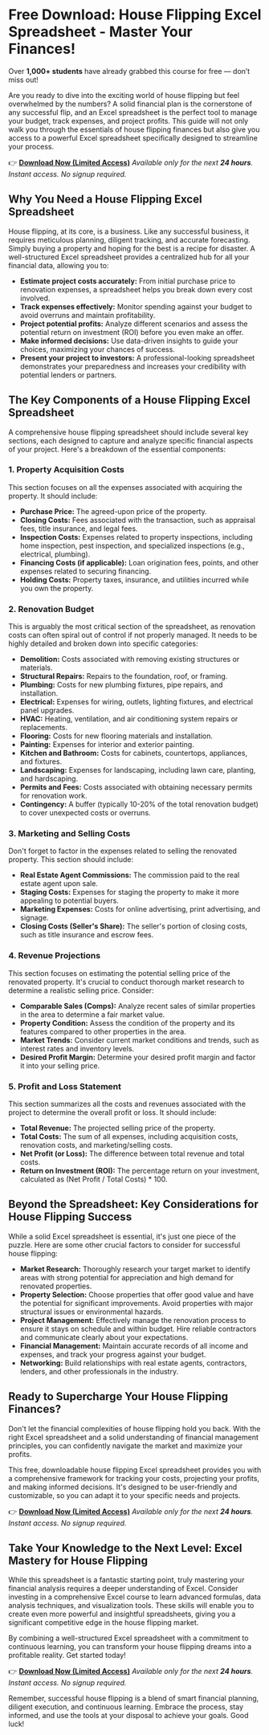 # Free Download: House Flipping Excel Spreadsheet - Master Your Finances!

Over **1,000+ students** have already grabbed this course for free — don’t miss out!

Are you ready to dive into the exciting world of house flipping but feel overwhelmed by the numbers? A solid financial plan is the cornerstone of any successful flip, and an Excel spreadsheet is the perfect tool to manage your budget, track expenses, and project profits. This guide will not only walk you through the essentials of house flipping finances but also give you access to a powerful Excel spreadsheet specifically designed to streamline your process.

👉 **[Download Now (Limited Access)](https://udemywork.com/house-flipping-excel-spreadsheet)**
_Available only for the next **24 hours**. Instant access. No signup required._

## Why You Need a House Flipping Excel Spreadsheet

House flipping, at its core, is a business. Like any successful business, it requires meticulous planning, diligent tracking, and accurate forecasting. Simply buying a property and hoping for the best is a recipe for disaster. A well-structured Excel spreadsheet provides a centralized hub for all your financial data, allowing you to:

*   **Estimate project costs accurately:** From initial purchase price to renovation expenses, a spreadsheet helps you break down every cost involved.
*   **Track expenses effectively:** Monitor spending against your budget to avoid overruns and maintain profitability.
*   **Project potential profits:** Analyze different scenarios and assess the potential return on investment (ROI) before you even make an offer.
*   **Make informed decisions:** Use data-driven insights to guide your choices, maximizing your chances of success.
*   **Present your project to investors:** A professional-looking spreadsheet demonstrates your preparedness and increases your credibility with potential lenders or partners.

## The Key Components of a House Flipping Excel Spreadsheet

A comprehensive house flipping spreadsheet should include several key sections, each designed to capture and analyze specific financial aspects of your project. Here's a breakdown of the essential components:

### 1. Property Acquisition Costs

This section focuses on all the expenses associated with acquiring the property. It should include:

*   **Purchase Price:** The agreed-upon price of the property.
*   **Closing Costs:** Fees associated with the transaction, such as appraisal fees, title insurance, and legal fees.
*   **Inspection Costs:** Expenses related to property inspections, including home inspection, pest inspection, and specialized inspections (e.g., electrical, plumbing).
*   **Financing Costs (if applicable):** Loan origination fees, points, and other expenses related to securing financing.
*   **Holding Costs:** Property taxes, insurance, and utilities incurred while you own the property.

### 2. Renovation Budget

This is arguably the most critical section of the spreadsheet, as renovation costs can often spiral out of control if not properly managed. It needs to be highly detailed and broken down into specific categories:

*   **Demolition:** Costs associated with removing existing structures or materials.
*   **Structural Repairs:** Repairs to the foundation, roof, or framing.
*   **Plumbing:** Costs for new plumbing fixtures, pipe repairs, and installation.
*   **Electrical:** Expenses for wiring, outlets, lighting fixtures, and electrical panel upgrades.
*   **HVAC:** Heating, ventilation, and air conditioning system repairs or replacements.
*   **Flooring:** Costs for new flooring materials and installation.
*   **Painting:** Expenses for interior and exterior painting.
*   **Kitchen and Bathroom:** Costs for cabinets, countertops, appliances, and fixtures.
*   **Landscaping:** Expenses for landscaping, including lawn care, planting, and hardscaping.
*   **Permits and Fees:** Costs associated with obtaining necessary permits for renovation work.
*   **Contingency:** A buffer (typically 10-20% of the total renovation budget) to cover unexpected costs or overruns.

### 3. Marketing and Selling Costs

Don't forget to factor in the expenses related to selling the renovated property. This section should include:

*   **Real Estate Agent Commissions:** The commission paid to the real estate agent upon sale.
*   **Staging Costs:** Expenses for staging the property to make it more appealing to potential buyers.
*   **Marketing Expenses:** Costs for online advertising, print advertising, and signage.
*   **Closing Costs (Seller's Share):** The seller's portion of closing costs, such as title insurance and escrow fees.

### 4. Revenue Projections

This section focuses on estimating the potential selling price of the renovated property. It's crucial to conduct thorough market research to determine a realistic selling price. Consider:

*   **Comparable Sales (Comps):** Analyze recent sales of similar properties in the area to determine a fair market value.
*   **Property Condition:** Assess the condition of the property and its features compared to other properties in the area.
*   **Market Trends:** Consider current market conditions and trends, such as interest rates and inventory levels.
*   **Desired Profit Margin:** Determine your desired profit margin and factor it into your selling price.

### 5. Profit and Loss Statement

This section summarizes all the costs and revenues associated with the project to determine the overall profit or loss. It should include:

*   **Total Revenue:** The projected selling price of the property.
*   **Total Costs:** The sum of all expenses, including acquisition costs, renovation costs, and marketing/selling costs.
*   **Net Profit (or Loss):** The difference between total revenue and total costs.
*   **Return on Investment (ROI):** The percentage return on your investment, calculated as (Net Profit / Total Costs) * 100.

## Beyond the Spreadsheet: Key Considerations for House Flipping Success

While a solid Excel spreadsheet is essential, it's just one piece of the puzzle. Here are some other crucial factors to consider for successful house flipping:

*   **Market Research:** Thoroughly research your target market to identify areas with strong potential for appreciation and high demand for renovated properties.
*   **Property Selection:** Choose properties that offer good value and have the potential for significant improvements. Avoid properties with major structural issues or environmental hazards.
*   **Project Management:** Effectively manage the renovation process to ensure it stays on schedule and within budget. Hire reliable contractors and communicate clearly about your expectations.
*   **Financial Management:** Maintain accurate records of all income and expenses, and track your progress against your budget.
*   **Networking:** Build relationships with real estate agents, contractors, lenders, and other professionals in the industry.

## Ready to Supercharge Your House Flipping Finances?

Don't let the financial complexities of house flipping hold you back. With the right Excel spreadsheet and a solid understanding of financial management principles, you can confidently navigate the market and maximize your profits.

This free, downloadable house flipping Excel spreadsheet provides you with a comprehensive framework for tracking your costs, projecting your profits, and making informed decisions. It's designed to be user-friendly and customizable, so you can adapt it to your specific needs and projects.

👉 **[Download Now (Limited Access)](https://udemywork.com/house-flipping-excel-spreadsheet)**
_Available only for the next **24 hours**. Instant access. No signup required._

## Take Your Knowledge to the Next Level: Excel Mastery for House Flipping

While this spreadsheet is a fantastic starting point, truly mastering your financial analysis requires a deeper understanding of Excel. Consider investing in a comprehensive Excel course to learn advanced formulas, data analysis techniques, and visualization tools. These skills will enable you to create even more powerful and insightful spreadsheets, giving you a significant competitive edge in the house flipping market.

By combining a well-structured Excel spreadsheet with a commitment to continuous learning, you can transform your house flipping dreams into a profitable reality. Get started today!

👉 **[Download Now (Limited Access)](https://udemywork.com/house-flipping-excel-spreadsheet)**
_Available only for the next **24 hours**. Instant access. No signup required._

Remember, successful house flipping is a blend of smart financial planning, diligent execution, and continuous learning. Embrace the process, stay informed, and use the tools at your disposal to achieve your goals. Good luck!
